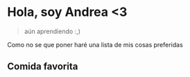 # **Hola, soy Andrea <3**
> aún aprendiendo :,)

Como no se que poner haré una lista de mis cosas preferidas

## Comida favorita